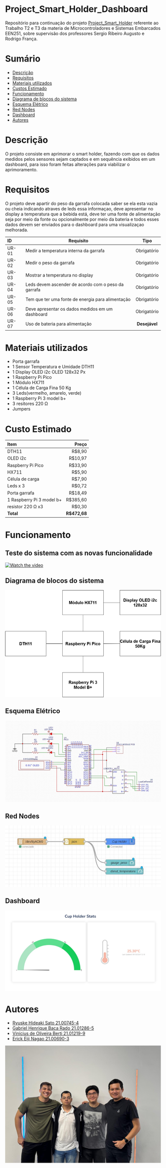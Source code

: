 # Project_Smart_Holder_Dashboard

Repositório para continuação do projeto [Project_Smart_Holder](https://github.com/Dragonrhs/Project_Smart_Holder) referente ao Trabalho T2 e T3 da materia de Microcontroladores e Sistemas Embarcados EEN251, sobre supervisão dos professores Sergio Ribeiro Augusto e Rodrigo França.

# Sumário

- [Descrição](#Descrição)
- [Requisitos](#Requisitos)
- [Materiais utilizados](#Materiais-utilizados)
- [Custos Estimado](#Custos-Estimado)
- [Funcionamento](#Funcionamento)
- [Diagrama de blocos do sistema](#Diagrama-de-blocos-do-sistema)
- [Esquema Elétrico](#Esquema-Elétrico)
- [Red Nodes](#Red-Nodes)
- [Dashboard](#Dashboard)
- [Autores](#Autores)

# Descrição 

O projeto consiste em aprimorar o smart holder, fazendo com que os dados medidos pelos sensores sejam captados e em sequência exibidos em um dashboard, para isso foram feitas alterações para viabilizar o aprimoramento.

# Requisitos 

O projeto deve apartir do peso da garrafa colocada saber se ela esta vazia ou cheia indicando atraves de leds essa informaçao, deve apresentar no display a temperatura que a bebida está, deve ter uma fonte de alimentação seja por meio da fonte ou opcionalmente por meio da bateria e todos esses dados devem ser enviados para o dashboard para uma visualizaçao melhorada.


| ID    |                        Requisito                    |    Tipo        |
| :-----|-----------------------------------------------------|:--------------:|
| UR-01 | Medir a temperatura interna da garrafa              |Obrigatório     |
| UR-02 | Medir o peso da garrafa                             |Obrigatório     |
| UR-03 | Mostrar a temperatura no display                    |Obrigatório     |
| UR-04 | Leds devem ascender de acordo com o peso da garrafa |Obrigatório     |
| UR-05 | Tem que ter uma fonte de energia para alimentação   |Obrigatório     |
| UR-06 | Deve apresentar os dados medidos em um dashboard    |Obrigatório     |
| UR-07 | Uso de bateria para alimentação                     |**Desejável**   |


# Materiais utilizados

- Porta garrafa
- 1 Sensor Temperatura e Umidade DTH11 
- 1 Display OLED i2c OLED 128x32 Px 
- 1 Raspberry Pi Pico
- 1 Módulo HX711
- 1 Célula de Carga Fina 50 Kg
- 3 Leds(vermelho, amarelo, verde)
- 1 Raspberry Pi 3 model b+
- 3 resitores 220 Ω
- Jumpers

# Custo Estimado 

| Item                      |   Preço    | 
| :-------------------------|-----------:|
| DTH11                     | R$8,90     |
| OLED i2c                  | R$10,97    |
| Raspberry Pi Pico         | R$33,90    |
| HX711                     | R$5,90     |
| Célula de carga           | R$7,90     |
| Leds x 3                  | R$0,72     |
| Porta garrafa             | R$18,49    |
| 1 Raspberry Pi 3 model b+ | R$385,60   |
| resistor 220 Ω x3         | R$0,30     |
| **Total**                 |**R$472,68**|

# Funcionamento

## Teste do sistema com as novas funcionalidade

[![Watch the video](https://www.alura.com.br/artigos/assets/tipos-de-testes-principais-por-que-utiliza-los/tipos-de-testes-principais-por-que-utiliza-los.jpg)](https://www.youtube.com/watch?v=bH4ARBMKPck)


## Diagrama de blocos do sistema

![screenshot](imagens/diagrama.png)

## Esquema Elétrico

![screenshot](imagens/Esquema_Eletrico.jpeg)

## Red Nodes

![screenshot](imagens/Red.jpeg)

## Dashboard

![screenshot](imagens/Dashboard.jpeg)

# Autores
- [Ryuske Hideaki Sato 21.00745-4](https://github.com/Dragonrhs)
- [Gabriel Henrique Baca Rado 21.01286-5](https://github.com/Gabriel-HBR)
- [Vinícius de Oliveira Berti 21.01219-9](https://github.com/ViniciusBerti)
- [Erick Eiji Nagao 21.00690-3](https://github.com/ErickNagao)


![screenshot](imagens/equipe.jpeg)